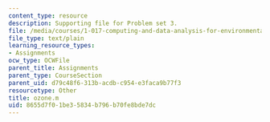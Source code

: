 ```yaml
---
content_type: resource
description: Supporting file for Problem set 3.
file: /media/courses/1-017-computing-and-data-analysis-for-environmental-applications-fall-2003/8655d7f01be35834b796b70fe8bde7dc_ozone.m
file_type: text/plain
learning_resource_types:
- Assignments
ocw_type: OCWFile
parent_title: Assignments
parent_type: CourseSection
parent_uid: d79c48f6-313b-acdb-c954-e3faca9b77f3
resourcetype: Other
title: ozone.m
uid: 8655d7f0-1be3-5834-b796-b70fe8bde7dc
---
```

